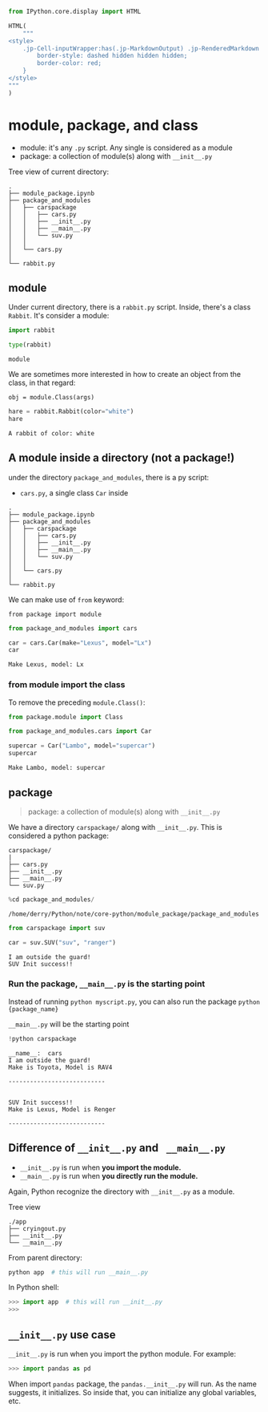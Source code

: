 ```python
from IPython.core.display import HTML

HTML(
    """
<style>
    .jp-Cell-inputWrapper:has(.jp-MarkdownOutput) .jp-RenderedMarkdown {
        border-style: dashed hidden hidden hidden;
        border-color: red;
    }
</style>
"""
)
```





<style>
    .jp-Cell-inputWrapper:has(.jp-MarkdownOutput) .jp-RenderedMarkdown {
        border-style: dashed hidden hidden hidden;
        border-color: red;
    }
</style>




# module, package, and class

- module: it's any `.py` script. Any single is considered as a module
- package: a collection of module(s) along with `__init__.py`

Tree view of current directory:
```
.
├── module_package.ipynb
├── package_and_modules
│   ├── carspackage
│   │   ├── cars.py
│   │   ├── __init__.py
│   │   ├── __main__.py
│   │   └── suv.py
│   │     
│   └── cars.py
│
└── rabbit.py
```

## module
Under current directory, there is a `rabbit.py` script. 
Inside, there's a class `Rabbit`. It's consider a module:


```python
import rabbit

type(rabbit)
```




    module



We are sometimes more interested in how to create an object from the class, in that regard:

`obj = module.Class(args)`


```python
hare = rabbit.Rabbit(color="white")
hare
```




    A rabbit of color: white



## A module inside a directory (not a package!)
under the directory `package_and_modules`, there is a py script:
- `cars.py`, a single class `Car` inside

```
.
├── module_package.ipynb
├── package_and_modules
│   ├── carspackage
│   │   ├── cars.py
│   │   ├── __init__.py
│   │   ├── __main__.py
│   │   └── suv.py
│   │     
│   └── cars.py
│
└── rabbit.py
```

We can make use of `from` keyword:
```
from package import module
```


```python
from package_and_modules import cars

car = cars.Car(make="Lexus", model="Lx")
car
```




    Make Lexus, model: Lx



### from module import the class

To remove the preceding `module.Class()`:
```python
from package.module import Class
```


```python
from package_and_modules.cars import Car

supercar = Car("Lambo", model="supercar")
supercar
```




    Make Lambo, model: supercar



## package

> package: a collection of module(s) along with `__init__.py`

We have a directory `carspackage/` along with `__init__.py`. This is considered a python package:

```
carspackage/
|
├── cars.py
├── __init__.py
├── __main__.py
└── suv.py
```


```python
%cd package_and_modules/
```

    /home/derry/Python/note/core-python/module_package/package_and_modules



```python
from carspackage import suv

car = suv.SUV("suv", "ranger")
```

    I am outside the guard!
    SUV Init success!!


### Run the package, `__main__.py` is the starting point

Instead of running `python myscript.py`, you can also run the package
`python {package_name}`

`__main__.py` will be the starting point


```python
!python carspackage
```

    __name__:  cars
    I am outside the guard!
    Make is Toyota, Model is RAV4
    
    ---------------------------
    
    
    SUV Init success!!
    Make is Lexus, Model is Renger
    
    ---------------------------
    
    


## Difference of `__init__.py` and ` __main__.py`

- `__init__.py` is run when **you import the module.**
- `__main__.py` is run when **you directly run the module.**

Again, Python recognize the directory with `__init__.py` as a module.

Tree view
```
./app
├── cryingout.py
├── __init__.py
└── __main__.py
```

From parent directory:
```bash
python app  # this will run __main__.py
```

In Python shell:
```python
>>> import app  # this will run __init__.py
>>>
```

## `__init__.py` use case

`__init__.py` is run when you import the python module. For example:
```python
>>> import pandas as pd
```

When import `pandas` package, the `pandas.__init__.py` will run. As the name suggests, it initializes. So inside that, you can initialize any global variables, etc.


